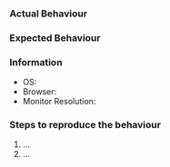 ### Actual Behaviour

### Expected Behaviour

### Information
- OS: 
- Browser: 
- Monitor Resolution: 

### Steps to reproduce the behaviour
1. ...
2. ...